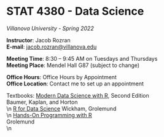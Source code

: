 # STAT 4380 - Data Science
*Villanova University - Spring 2022*  

**Instructor**: Jacob Rozran  
**E-mail**: 	jacob.rozran@villanova.edu  

**Meeting Time**: 	8:30 – 9:45 AM on Tuesdays and Thursdays  
**Meeting Place**: 	Mendel Hall G87 (subject to change)  

**Office Hours**: 	    Office Hours by Appointment  
**Office Location**: 	Contact me to set up an appointment  

Textbooks:  [Modern Data Science with R](https://mdsr-book.github.io/mdsr2e/), Second Edition  
            Baumer, Kaplan, and Horton  
              \n
            [R for Data Science](https://r4ds.had.co.nz/index.html)
            Wickham, Grolemund  
              \n
            [Hands-On Programming with R](https://rstudio-education.github.io/hopr/)  
            Grolemund  
              \n
            